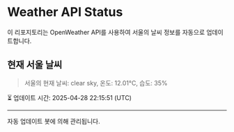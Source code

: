
# Weather API Status

이 리포지토리는 OpenWeather API를 사용하여 서울의 날씨 정보를 자동으로 업데이트합니다.

## 현재 서울 날씨
> 서울의 현재 날씨: clear sky, 온도: 12.01°C, 습도: 35%

⏳ 업데이트 시간: 2025-04-28 22:15:51 (UTC)

---
자동 업데이트 봇에 의해 관리됩니다.
